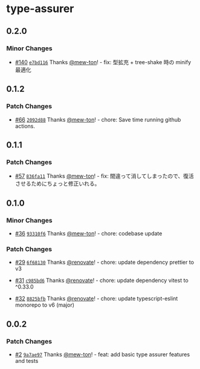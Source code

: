 # type-assurer

## 0.2.0

### Minor Changes

- [#140](https://github.com/hacomono-lib/type-assurer/pull/140) [`e7bd116`](https://github.com/hacomono-lib/type-assurer/commit/e7bd1169964da2350a7898021a37276842b5bcb9) Thanks [@mew-ton](https://github.com/mew-ton)! - fix: 型拡充 + tree-shake 時の minify 最適化

## 0.1.2

### Patch Changes

- [#66](https://github.com/hacomono-lib/type-assurer/pull/66) [`2092d88`](https://github.com/hacomono-lib/type-assurer/commit/2092d8853046ca125c0c486ef9a02ad2b1ad3ba2) Thanks [@mew-ton](https://github.com/mew-ton)! - chore: Save time running github actions.

## 0.1.1

### Patch Changes

- [#57](https://github.com/hacomono-lib/type-assurer/pull/57) [`836fa11`](https://github.com/hacomono-lib/type-assurer/commit/836fa11258f8dcf95cae60db95adc63785bc22a9) Thanks [@mew-ton](https://github.com/mew-ton)! - fix: 間違って消してしまったので、復活させるためにちょっと修正いれる。

## 0.1.0

### Minor Changes

- [#36](https://github.com/hacomono-lib/type-assurer/pull/36) [`93310f6`](https://github.com/hacomono-lib/type-assurer/commit/93310f6a1b676cf9e60e1a7c11caa19a76412221) Thanks [@mew-ton](https://github.com/mew-ton)! - chore: codebase update

### Patch Changes

- [#29](https://github.com/hacomono-lib/type-assurer/pull/29) [`6f68130`](https://github.com/hacomono-lib/type-assurer/commit/6f68130c7009ad1d321cbf630b00648cf895fc9f) Thanks [@renovate](https://github.com/apps/renovate)! - chore: update dependency prettier to v3

- [#31](https://github.com/hacomono-lib/type-assurer/pull/31) [`c985bd6`](https://github.com/hacomono-lib/type-assurer/commit/c985bd6644338f45a125b918bee13f242be34ce0) Thanks [@renovate](https://github.com/apps/renovate)! - chore: update dependency vitest to ^0.33.0

- [#32](https://github.com/hacomono-lib/type-assurer/pull/32) [`8825bfb`](https://github.com/hacomono-lib/type-assurer/commit/8825bfb3640382532656d82b7a229e8f2261a4a7) Thanks [@renovate](https://github.com/apps/renovate)! - chore: update typescript-eslint monorepo to v6 (major)

## 0.0.2

### Patch Changes

- [#2](https://github.com/hacomono-lib/type-assurer/pull/2) [`9a7ae97`](https://github.com/hacomono-lib/type-assurer/commit/9a7ae972dcdab5654ec23c82414e0f03d7c95be4) Thanks [@mew-ton](https://github.com/mew-ton)! - feat: add basic type assurer features and tests
